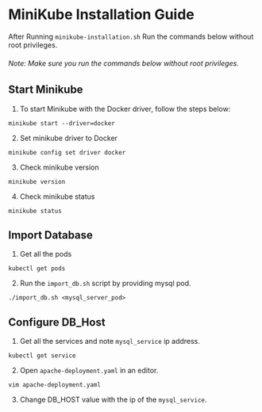 # MiniKube Installation Guide
After Running `minikube-installation.sh` Run the commands below without root privileges.

###### Note: Make sure you run the commands below without root privileges.

## Start Minikube

1. To start Minikube with the Docker driver, follow the steps below:
```
minikube start --driver=docker
```
2.  Set minikube driver to Docker
```
minikube config set driver docker
```
3.  Check minikube version
```
minikube version
```
4.  Check minikube status
```
minikube status
```

## Import Database

1. Get all the pods
```
kubectl get pods
```
2. Run the `import_db.sh` script by providing mysql pod.
```
./import_db.sh <mysql_server_pod>
```

## Configure DB_Host

1. Get all the services and note `mysql_service` ip address.
```
kubectl get service
```
2. Open `apache-deployment.yaml` in an editor.
```
vim apache-deployment.yaml
```
3. Change DB_HOST value with the ip of the `mysql_service`.

